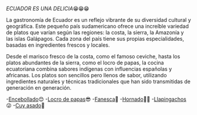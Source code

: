 *ECUADOR ES UNA DELICIA*😁😁😁

La gastronomía de Ecuador es un reflejo vibrante de su diversidad cultural y geográfica. Este pequeño país sudamericano ofrece una increíble variedad de platos que varían según las regiones: la costa, la sierra, la Amazonía y las islas Galápagos. Cada zona del país tiene sus propias especialidades, basadas en ingredientes frescos y locales.

Desde el marisco fresco de la costa, como el famoso ceviche, hasta los platos abundantes de la sierra, como el locro de papas, la cocina ecuatoriana combina sabores indígenas con influencias españolas y africanas. Los platos son sencillos pero llenos de sabor, utilizando ingredientes naturales y técnicas tradicionales que han sido transmitidas de generación en generación.






-[Encebollado](encebollado.md)😊
-[Locro de papas](locro.md)😎
-[Fanesca](fanesca.md)🫡
-[Hornado](hornado.md)😶‍🌫
-[Llapingachos](llapingachos.md)😜
-[Cuy asado](cuy.md)🤠